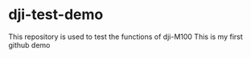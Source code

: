 # dji-test-demo
This repository is used to test the functions of dji-M100
This is my first github demo
